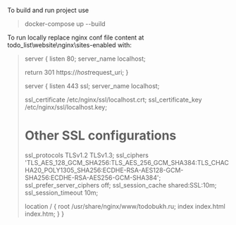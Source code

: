 To build and run project use
>docker-compose up --build 

To run locally replace nginx conf file content at todo_list\website\nginx\sites-enabled with:
>server {
>    listen 80;
>    server_name localhost;
>
>    return 301 https://$host$request_uri;
>}
>
>server {
>    listen 443 ssl;
>    server_name localhost;
>
>    ssl_certificate /etc/nginx/ssl/localhost.crt;
>    ssl_certificate_key /etc/nginx/ssl/localhost.key;
>
>    # Other SSL configurations
>    ssl_protocols TLSv1.2 TLSv1.3;
>    ssl_ciphers 'TLS_AES_128_GCM_SHA256:TLS_AES_256_GCM_SHA384:TLS_CHACHA20_POLY1305_SHA256:ECDHE-RSA-AES128-GCM-SHA256:ECDHE-RSA-AES256-GCM-SHA384';
>    ssl_prefer_server_ciphers off;
>    ssl_session_cache shared:SSL:10m;
>    ssl_session_timeout 10m;
>
>    location / {
>        root   /usr/share/nginx/www/todobukh.ru;
>        index  index.html index.htm;
>    }
>}
